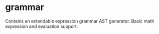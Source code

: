 # grammar
Contains an extendable expression grammar AST generator. Basic math expression and evaluation support.
